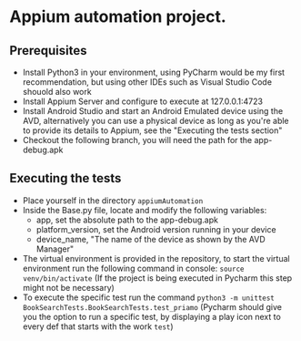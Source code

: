 # Appium automation project.

## Prerequisites

- Install Python3 in your environment, using PyCharm would be my first recommendation,  but using other IDEs such as Visual Studio Code shouold also work
- Install Appium Server and configure to execute at 127.0.0.1:4723
- Install Android Studio and start an Android Emulated device using the AVD, alternatively you can use a physical device as long as you're able to provide its details to Appium, see the "Executing the tests section"
- Checkout the following branch, you will need the path for the app-debug.apk

## Executing the tests

- Place yourself in the directory `appiumAutomation`
- Inside the Base.py file, locate and modify the following variables:
    - app, set the absolute path to the app-debug.apk
    - platform_version, set the Android version running in your device
    - device_name, "The name of the device as shown by the AVD Manager"
- The virtual environment is provided in the repository, to start the virtual environment run the following command in console: `source venv/bin/activate` (If the project is being executed in Pycharm this step might not be necessary)
- To execute the specific test run the command `python3 -m unittest BookSearchTests.BookSearchTests.test_priamo` (Pycharm should give you the option to run a specific test, by displaying a play icon next to every def that starts with the work `test`)
    

